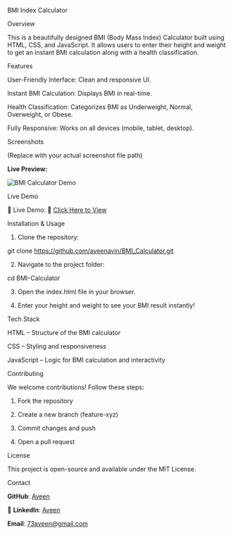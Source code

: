 BMI Index Calculator

Overview

This is a beautifully designed BMI (Body Mass Index) Calculator built using HTML, CSS, and JavaScript. It allows users to enter their height and weight to get an instant BMI calculation along with a health classification.

Features

User-Friendly Interface: Clean and responsive UI.

Instant BMI Calculation: Displays BMI in real-time.

Health Classification: Categorizes BMI as Underweight, Normal, Overweight, or Obese.

Fully Responsive: Works on all devices (mobile, tablet, desktop).

Screenshots

 (Replace with your actual screenshot file path)


 **Live Preview:**

![BMI Calculator Demo](assets/bmi-demo.gif)  

Live Demo

🔗 Live Demo: 🔗 [Click Here to View](https://aveenavin.github.io/BMI_Calculator/)



Installation & Usage

1. Clone the repository:

git clone https://github.com/aveenavin/BMI_Calculator.git


2. Navigate to the project folder:

cd BMI-Calculator


3. Open the index.html file in your browser.


4. Enter your height and weight to see your BMI result instantly!



Tech Stack

HTML – Structure of the BMI calculator

CSS – Styling and responsiveness

JavaScript – Logic for BMI calculation and interactivity


Contributing

We welcome contributions! Follow these steps:

1. Fork the repository


2. Create a new branch (feature-xyz)


3. Commit changes and push


4. Open a pull request



License

This project is open-source and available under the MIT License.

Contact

 **GitHub**: [Aveen](https://github.com/aveenavin)

🔗 **LinkedIn**: [Aveen](https://www.linkedin.com/in/aveenavin)

 **Email**: [73aveen@gmail.com](mailto:73aveen@gmail.com)


